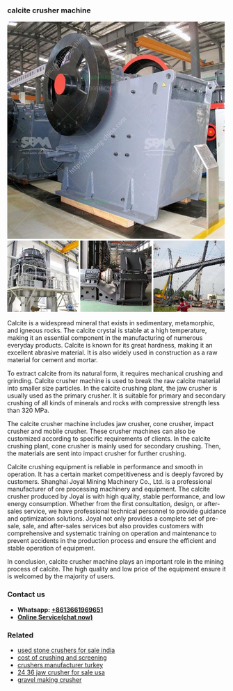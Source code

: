 <h3>calcite crusher machine</h3><img src='1704791292.jpg' alt=''><p>Calcite is a widespread mineral that exists in sedimentary, metamorphic, and igneous rocks. The calcite crystal is stable at a high temperature, making it an essential component in the manufacturing of numerous everyday products. Calcite is known for its great hardness, making it an excellent abrasive material. It is also widely used in construction as a raw material for cement and mortar.</p><p>To extract calcite from its natural form, it requires mechanical crushing and grinding. Calcite crusher machine is used to break the raw calcite material into smaller size particles. In the calcite crushing plant, the jaw crusher is usually used as the primary crusher. It is suitable for primary and secondary crushing of all kinds of minerals and rocks with compressive strength less than 320 MPa.</p><p>The calcite crusher machine includes jaw crusher, cone crusher, impact crusher and mobile crusher. These crusher machines can also be customized according to specific requirements of clients. In the calcite crushing plant, cone crusher is mainly used for secondary crushing. Then, the materials are sent into impact crusher for further crushing.</p><p>Calcite crushing equipment is reliable in performance and smooth in operation. It has a certain market competitiveness and is deeply favored by customers. Shanghai Joyal Mining Machinery Co., Ltd. is a professional manufacturer of ore processing machinery and equipment. The calcite crusher produced by Joyal is with high quality, stable performance, and low energy consumption. Whether from the first consultation, design, or after-sales service, we have professional technical personnel to provide guidance and optimization solutions. Joyal not only provides a complete set of pre-sale, sale, and after-sales services but also provides customers with comprehensive and systematic training on operation and maintenance to prevent accidents in the production process and ensure the efficient and stable operation of equipment.</p><p>In conclusion, calcite crusher machine plays an important role in the mining process of calcite. The high quality and low price of the equipment ensure it is welcomed by the majority of users.</p><h3>Contact us</h3><ul><li><strong>Whatsapp:&nbsp;<a href="https://wa.me/8613661969651">+8613661969651</a></strong></li><li><a href="https://swt.shibang-china.com/?git&amp;zhl&amp;calcite crusher machine"><strong>Online Service(chat now)</strong></a></li></ul><h3>Related</h3><ul><li><a href='used stone crushers for sale india.md'>used stone crushers for sale india</a></li><li><a href='cost of crushing and screening.md'>cost of crushing and screening</a></li><li><a href='crushers manufacturer turkey.md'>crushers manufacturer turkey</a></li><li><a href='24 36 jaw crusher for sale usa.md'>24 36 jaw crusher for sale usa</a></li><li><a href='gravel making crusher.md'>gravel making crusher</a></li></ul>